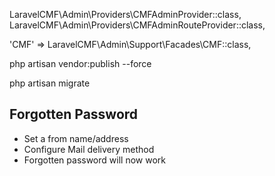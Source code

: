 
LaravelCMF\Admin\Providers\CMFAdminProvider::class,
LaravelCMF\Admin\Providers\CMFAdminRouteProvider::class,


'CMF' =>  LaravelCMF\Admin\Support\Facades\CMF::class,

php artisan vendor:publish --force

php artisan migrate


## Forgotten Password

- Set a from name/address
- Configure Mail delivery method
- Forgotten password will now work